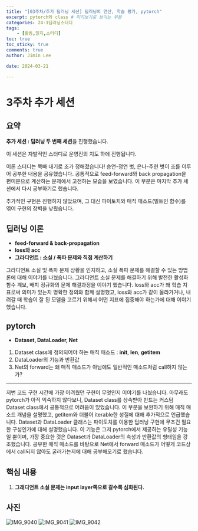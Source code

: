 ```yaml
---
title: "[03주차/추가 딥러닝 세션] 딥러닝의 연산, 학습 평가, pytorch"
excerpt: pytorch와 class # 미리보기로 보이는 부분
categories: 24-1딥러닝스터디
tags: 
    - [활동,일지,스터디]
toc: true
toc_sticky: true
comments: true
author: Jimin Lee

date: 2024-03-21

---
```

# 3주차 추가 세션

## 요약

**추가 세션 : 딥러닝 두 번째 세션**을 진행했습니다. 

이 세션은 자발적인 스터디로 운영진의 지도 하에 진행됩니다. 

이론 스터디는 묵빠 내기로 조가 정해졌습니다! 승연-정연 벗, 은나-주현 벗이 조를 이루어 공부한 내용을 공유했습니다. 공통적으로 feed-forward와 back propagation을 편미분으로 계산하는 문제에서 고전하는 모습을 보였습니다. 이 부분은 마지막 추가 세션에서 다시 공부하기로 했습니다. 

추가적인 구현은 진행하지 않았으며, 그 대신 파이토치와 매직 매소드(빌트인 함수)를 엮어 구현의 장벽을 낮췄습니다. 

## 딥러닝 이론

- **feed-forward & back-propagation**
- **loss와 acc**
- **그라디언트 : 소실 / 폭파 문제와 직접 계산하기**

그라디언트 소실 및 폭파 문제 상황을 인지하고, 소실 폭파 문제를 해결할 수 있는 방법론에 대해 이야기를 나눴습니다. 그라디언트 소실 문제를 해결하기 위해 발전한 활성화 함수 계보, 배치 정규화의 문제 해결과정을 이야기 했습니다. loss와 acc가 왜 학습 지표로써 의미가 있는지 명확한 정의와 함께 설명했고, loss와 acc가 같이 올라가거나, 내려갈 때 학습이 잘 된 모델을 고르기 위해서 어떤 지표에 집중해야 하는가에 대해 이야기 했습니다. 

## pytorch

- **Dataset, DataLoader, Net**
1. Dataset class에 정의되어야 하는 매직 매소드 : __init__, __len__, __getitem__
2. DataLoader의 기능과 반환값
3. Net의 forward는 왜 매직 매소드가 아님에도 일반적인 매소드처럼 call하지 않는가?
---
저번 코드 구현 시간에 가장 어려웠던 구현이 무엇인지 이야기를 나눴습니다. 아무래도 pytorch가 아직 익숙하지 않다보니, Dataset class를 상속받아 만드는 커스텀 Dataset class에서 공통적으로 어려움이 있었습니다. 이 부분을 보완하기 위해 매직 매소드 개념을 설명했고, getitem와 더불어 iterable한 성질에 대해 추가적으로 언급했습니다. 
Dataset과 DataLoader 클래스는 파이토치를 이용한 딥러닝 구현에 무조건 필요한 구성인가에 대해 설명했습니다. 이 기능은 그저 pytorch에서 제공하는 유틸성 기능일 뿐이며, 가장 중요한 것은 Dataset과 DataLoader의 속성과 반환값의 형태임을 강조했습니다. 공부한 매직 매소드를 바탕으로 Net에서 forward 매소드가 어떻게 코드상에서 call되지 않아도 굴러가는지에 대해 공부해오기로 했습니다. 

## 핵심 내용

1. **그래디언트 소실 문제는 input layer쪽으로 갈수록 심화된다.** 

## 사진
![IMG_9040](https://github.com/KanghwaSisters/kanghwasisters.github.io/assets/126959470/cdc0b1d0-260d-4643-8f58-93d5cb8b3107)
![IMG_9041](https://github.com/KanghwaSisters/kanghwasisters.github.io/assets/126959470/9054c68b-f1c0-4bf2-ba91-72dba2b72297)
![IMG_9042](https://github.com/KanghwaSisters/kanghwasisters.github.io/assets/126959470/cca1ce80-7ab3-4fdf-81c3-b45855d5277d)

